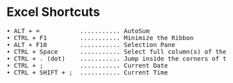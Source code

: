 # Excel Shortcuts

<pre>
• ALT + =           ........... AutoSum
• CTRL + F1         ........... Minimize the Ribbon
• ALT + F10         ........... Selection Pane
• CTRL + Space      ........... Select full column(s) of the active cell(s)
• CTRL + . (dot)    ........... Jump inside the corners of the selected area 
• CTRL + ;          ........... Current Date
• CTRL + SHIFT + ;  ........... Current Time
</pre>
